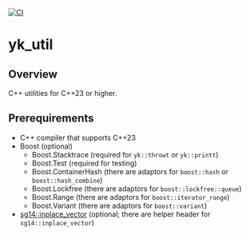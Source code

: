 [![CI](https://github.com/yaito3014/yk_util/actions/workflows/run_test.yml/badge.svg?branch=main)](https://github.com/yaito3014/yk_util/actions/workflows/run_test.yml)

# yk_util

## Overview
C++ utilities for C++23 or higher.

## Prerequirements
- C++ compiler that supports C++23
- Boost (optional)
  - Boost.Stacktrace (required for `yk::throwt` or `yk::printt`)
  - Boost.Test (required for testing)
  - Boost.ContainerHash (there are adaptors for `boost::hash` or `boost::hash_combine`)
  - Boost.Lockfree (there are adaptors for `boost::lockfree::queue`)
  - Boost.Range (there are adaptors for `boost::iterator_range`)
  - Boost.Variant (there are adaptors for `boost::variant`)
- [sg14::inplace_vector](https://github.com/Quuxplusone/SG14) (optional; there are helper header for `sg14::inplace_vector`)
